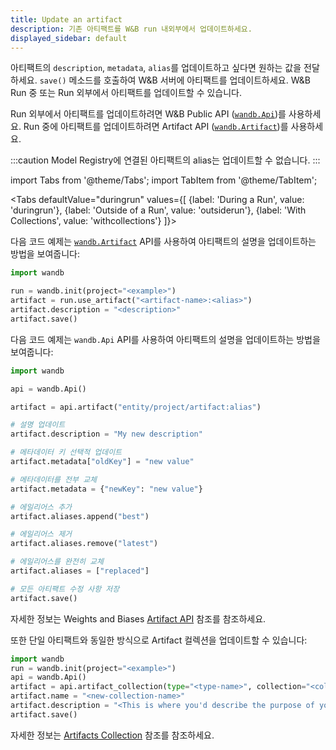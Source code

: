 ```yaml
---
title: Update an artifact
description: 기존 아티팩트를 W&B run 내외부에서 업데이트하세요.
displayed_sidebar: default
---
```


아티팩트의 `description`, `metadata`, `alias`를 업데이트하고 싶다면 원하는 값을 전달하세요. `save()` 메소드를 호출하여 W&B 서버에 아티팩트를 업데이트하세요. W&B Run 중 또는 Run 외부에서 아티팩트를 업데이트할 수 있습니다.

Run 외부에서 아티팩트를 업데이트하려면 W&B Public API ([`wandb.Api`](../../ref/python/public-api/api.md))를 사용하세요. Run 중에 아티팩트를 업데이트하려면 Artifact API ([`wandb.Artifact`](../../ref/python/artifact.md))를 사용하세요.

:::caution
Model Registry에 연결된 아티팩트의 alias는 업데이트할 수 없습니다.
:::

import Tabs from '@theme/Tabs';
import TabItem from '@theme/TabItem';

<Tabs
  defaultValue="duringrun"
  values={[
    {label: 'During a Run', value: 'duringrun'},
    {label: 'Outside of a Run', value: 'outsiderun'},
    {label: 'With Collections', value: 'withcollections'}
  ]}>
  <TabItem value="duringrun">

다음 코드 예제는 [`wandb.Artifact`](../../ref/python/artifact.md) API를 사용하여 아티팩트의 설명을 업데이트하는 방법을 보여줍니다:

```python
import wandb

run = wandb.init(project="<example>")
artifact = run.use_artifact("<artifact-name>:<alias>")
artifact.description = "<description>"
artifact.save()
```
  </TabItem>
  <TabItem value="outsiderun">

다음 코드 예제는 `wandb.Api` API를 사용하여 아티팩트의 설명을 업데이트하는 방법을 보여줍니다:

```python
import wandb

api = wandb.Api()

artifact = api.artifact("entity/project/artifact:alias")

# 설명 업데이트
artifact.description = "My new description"

# 메타데이터 키 선택적 업데이트
artifact.metadata["oldKey"] = "new value"

# 메타데이터를 전부 교체
artifact.metadata = {"newKey": "new value"}

# 에일리어스 추가
artifact.aliases.append("best")

# 에일리어스 제거
artifact.aliases.remove("latest")

# 에일리어스를 완전히 교체
artifact.aliases = ["replaced"]

# 모든 아티팩트 수정 사항 저장
artifact.save()
```

자세한 정보는 Weights and Biases [Artifact API](../../ref/python/artifact.md) 참조를 참조하세요.
  </TabItem>
  
  <TabItem value="withcollections">
또한 단일 아티팩트와 동일한 방식으로 Artifact 컬렉션을 업데이트할 수 있습니다:

```python
import wandb
run = wandb.init(project="<example>")
api = wandb.Api()
artifact = api.artifact_collection(type="<type-name>", collection="<collection-name>")
artifact.name = "<new-collection-name>"
artifact.description = "<This is where you'd describe the purpose of your collection.>"
artifact.save()
```
자세한 정보는 [Artifacts Collection](../../ref/python/public-api/api) 참조를 참조하세요.

  </TabItem>
</Tabs>